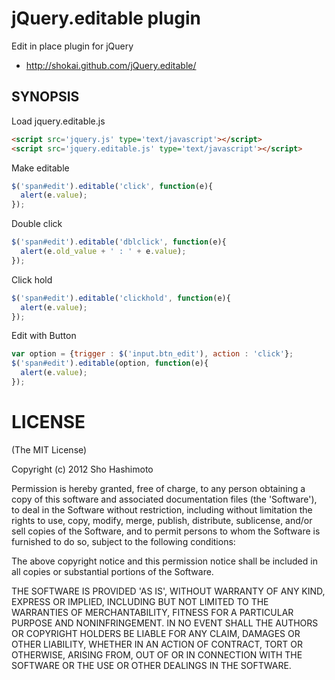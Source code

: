 jQuery.editable plugin
======================
Edit in place plugin for jQuery

* http://shokai.github.com/jQuery.editable/


SYNOPSIS
--------

Load jquery.editable.js

````html
<script src='jquery.js' type='text/javascript'></script>
<script src='jquery.editable.js' type='text/javascript'></script>
````

Make editable

````javascript
$('span#edit').editable('click', function(e){
  alert(e.value);
});
````

Double click

````javascript
$('span#edit').editable('dblclick', function(e){
  alert(e.old_value + ' : ' + e.value);
});
````

Click hold

````javascript
$('span#edit').editable('clickhold', function(e){
  alert(e.value);
});
````


Edit with Button

````javascript
var option = {trigger : $('input.btn_edit'), action : 'click'};
$('span#edit').editable(option, function(e){
  alert(e.value);
});
````

LICENSE
=======
(The MIT License)

Copyright (c) 2012 Sho Hashimoto

Permission is hereby granted, free of charge, to any person obtaining
a copy of this software and associated documentation files (the
'Software'), to deal in the Software without restriction, including
without limitation the rights to use, copy, modify, merge, publish,
distribute, sublicense, and/or sell copies of the Software, and to
permit persons to whom the Software is furnished to do so, subject to
the following conditions:

The above copyright notice and this permission notice shall be
included in all copies or substantial portions of the Software.

THE SOFTWARE IS PROVIDED 'AS IS', WITHOUT WARRANTY OF ANY KIND,
EXPRESS OR IMPLIED, INCLUDING BUT NOT LIMITED TO THE WARRANTIES OF
MERCHANTABILITY, FITNESS FOR A PARTICULAR PURPOSE AND NONINFRINGEMENT.
IN NO EVENT SHALL THE AUTHORS OR COPYRIGHT HOLDERS BE LIABLE FOR ANY
CLAIM, DAMAGES OR OTHER LIABILITY, WHETHER IN AN ACTION OF CONTRACT,
TORT OR OTHERWISE, ARISING FROM, OUT OF OR IN CONNECTION WITH THE
SOFTWARE OR THE USE OR OTHER DEALINGS IN THE SOFTWARE.
